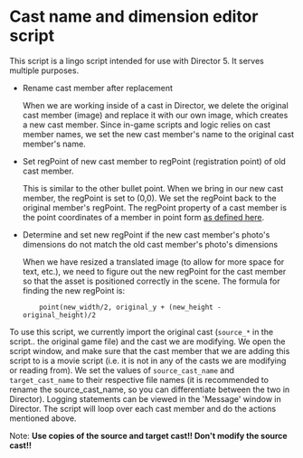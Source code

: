 # Cast name and dimension editor script

This script is a lingo script intended for use with Director 5. It serves multiple purposes.

- Rename cast member after replacement

  When we are working inside of a cast in Director, we delete the original cast member (image) and replace it with our own image, which creates a new cast member. Since in-game scripts and logic relies on cast member names, we set the new cast member's name to the original cast member's name.

- Set regPoint of new cast member to regPoint (registration point) of old cast member.

  This is similar to the other bullet point. When we bring in our new cast member, the regPoint is set to (0,0). We set the regPoint back to the original member's regPoint. The regPoint property of a cast member is the point coordinates of a member in point form [as defined here](https://help.adobe.com/archive/en_US/director/UsingScripting/director_reference.pdf).

- Determine and set new regPoint if the new cast member's photo's dimensions do not match the old cast member's photo's dimensions

  When we have resized a translated image (to allow for more space for text, etc.), we need to figure out the new regPoint for the cast member so that the asset is positioned correctly in the scene. The formula for finding the new regPoint is:
    ```
        point(new_width/2, original_y + (new_height - original_height)/2
    ```
To use this script, we currently import the original cast (```source_*``` in the script.. the original game file) and the cast we are modifying. We open the script window, and make sure that the cast member that we are adding this script to is a movie script (i.e. it is not in any of the casts we are modifying or reading from). We set the values of ```source_cast_name``` and ```target_cast_name``` to their respective file names (it is recommended to rename the source_cast_name, so you can differentiate between the two in Director). Logging statements can be viewed in the 'Message' window in Director. The script will loop over each cast member and do the actions mentioned above.

Note: **Use copies of the source and target cast!! Don't modify the source cast!!**
  
